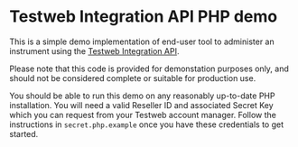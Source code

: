 # Testweb Integration API PHP demo

This is a simple demo implementation of end-user tool to administer an instrument using the [Testweb Integration API](https://diagnose.testweb.bsl.nl/documentation/).

Please note that this code is provided for demonstation purposes only, and should not be considered complete or suitable for production use.

You should be able to run this demo on any reasonably up-to-date PHP installation. You will need a valid Reseller ID and associated Secret Key which you can request from your Testweb account manager. Follow the instructions in `secret.php.example` once you have these credentials to get started.